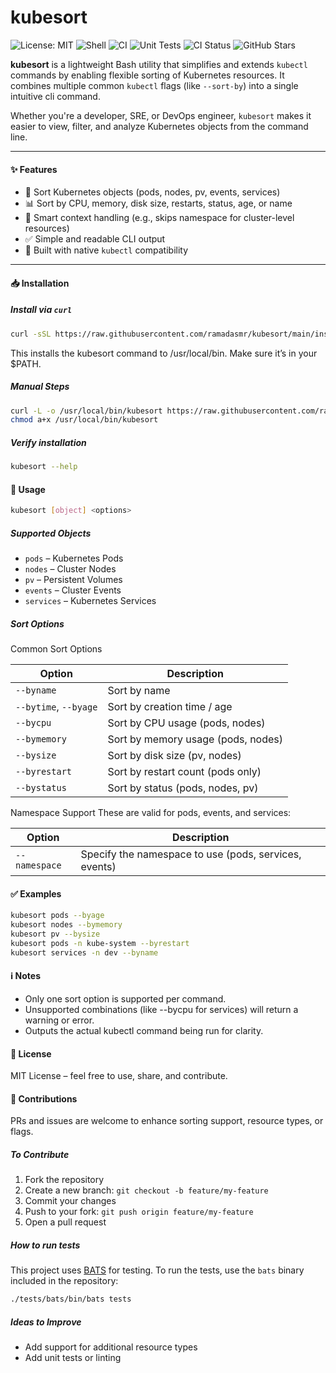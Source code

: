 # kubesort
![License: MIT](https://img.shields.io/badge/License-MIT-blue.svg) ![Shell](https://img.shields.io/badge/Made%20with-Bash-orange.svg) ![CI](https://img.shields.io/badge/CI-GitHub%20Actions-blueviolet) ![Unit Tests](https://img.shields.io/badge/Unit%20Tests-GitHub%20Actions-blueviolet) ![CI Status](https://github.com/ramadasmr/kubesort/actions/workflows/ci.yaml/badge.svg?branch=main) ![GitHub Stars](https://img.shields.io/github/stars/ramadasmr/kubesort?style=social)


**kubesort** is a lightweight Bash utility that simplifies and extends `kubectl` commands by enabling flexible sorting of Kubernetes resources. It combines multiple common `kubectl` flags (like `--sort-by`) into a single intuitive cli command.

Whether you're a developer, SRE, or DevOps engineer, `kubesort` makes it easier to view, filter, and analyze Kubernetes objects from the command line.

---

#### ✨ Features

- 🔎 Sort Kubernetes objects (pods, nodes, pv, events, services)
- 📊 Sort by CPU, memory, disk size, restarts, status, age, or name
- 🧠 Smart context handling (e.g., skips namespace for cluster-level resources)
- ✅ Simple and readable CLI output
- 🧱 Built with native `kubectl` compatibility

---

#### 📥 Installation

##### Install via `curl`

```bash
curl -sSL https://raw.githubusercontent.com/ramadasmr/kubesort/main/install.sh | bash
```

This installs the kubesort command to /usr/local/bin. Make sure it’s in your $PATH.

##### Manual Steps

```bash
curl -L -o /usr/local/bin/kubesort https://raw.githubusercontent.com/ramadasmr/kubesort/refs/heads/main/kubesort
chmod a+x /usr/local/bin/kubesort

```

##### Verify installation

```bash
kubesort --help
```


#### 🚀 Usage

```bash
kubesort [object] <options>
```

##### Supported Objects
- `pods` – Kubernetes Pods
- `nodes` – Cluster Nodes
- `pv` – Persistent Volumes
- `events` – Cluster Events
- `services` – Kubernetes Services

##### Sort Options

Common Sort Options

| Option                | Description                               |
|------------------------|-------------------------------------------|
| `--byname`             | Sort by name                              |
| `--bytime`, `--byage`  | Sort by creation time / age               |
| `--bycpu`              | Sort by CPU usage (pods, nodes)       |
| `--bymemory`           | Sort by memory usage (pods, nodes)    |
| `--bysize`             | Sort by disk size (pv, nodes)         |
| `--byrestart`          | Sort by restart count (pods only)     |
| `--bystatus`           | Sort by status (pods, nodes, pv)    |

Namespace Support
These are valid for pods, events, and services:

| Option                | Description                               |
|------------------------|-------------------------------------------|
| `--namespace`          | Specify the namespace to use  (pods, services, events)             |

#### ✅ Examples

```bash
kubesort pods --byage
kubesort nodes --bymemory
kubesort pv --bysize
kubesort pods -n kube-system --byrestart
kubesort services -n dev --byname
```

#### ℹ️ Notes
- Only one sort option is supported per command.
- Unsupported combinations (like --bycpu for services) will return a warning or error.
- Outputs the actual kubectl command being run for clarity.

#### 📄 License
MIT License – feel free to use, share, and contribute.

#### 🤝 Contributions
PRs and issues are welcome to enhance sorting support, resource types, or flags.

##### To Contribute

1. Fork the repository
2. Create a new branch: `git checkout -b feature/my-feature`
3. Commit your changes
4. Push to your fork: `git push origin feature/my-feature`
5. Open a pull request

##### How to run tests

This project uses [BATS](https://github.com/bats-core/bats-core) for testing.
To run the tests, use the `bats` binary included in the repository:

```bash
./tests/bats/bin/bats tests
```

##### Ideas to Improve
- Add support for additional resource types
- Add unit tests or linting
